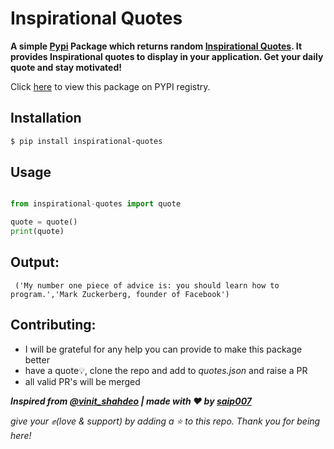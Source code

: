 # Inspirational Quotes

**A simple [Pypi](https://pypi.org/project/inspirational-quotes/) Package which returns random [Inspirational Quotes](https://github.com/saip007/inspirational_quotes/). It provides Inspirational quotes to display in your application. Get your daily quote and stay motivated!**

Click [here](https://pypi.org/project/inspirational-quotes/) to view this package on PYPI registry.

## Installation

```bash
$ pip install inspirational-quotes
```

## Usage

```.py

from inspirational-quotes import quote

quote = quote()
print(quote)


```

## Output:

```
 ('My number one piece of advice is: you should learn how to program.','Mark Zuckerberg, founder of Facebook')
 ```
 ## Contributing:
 
 - I will be grateful for any help you can provide to make this package better
 - have a quote:bulb:, clone the repo and add to _quotes.json_ and raise a PR
 - all valid PR's will be merged
 
 
 ***Inspired from [@vinit_shahdeo](https://github.com/vinitshahdeo/inspirational-quotes) | made with :heart: by _[saip007](https://github.com/saip007/)_***

_give your  :fist:(love & support) by adding a :star: to this repo. Thank you for being here!_
